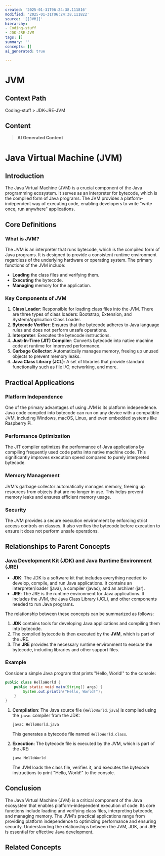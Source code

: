 ```yaml
---
created: '2025-01-31T06:24:38.111816'
modified: '2025-01-31T06:24:38.111822'
source: '[[JVM]]'
hierarchy:
- Coding-stuff
- JDK-JRE-JVM
tags: []
summary: ''
concepts: []
ai_generated: true

---
```


# JVM

## Context Path
Coding-stuff > JDK-JRE-JVM

## Content
> **AI Generated Content**
 # Java Virtual Machine (JVM)

## Introduction

The Java Virtual Machine (JVM) is a crucial component of the Java programming ecosystem. It serves as an interpreter for bytecode, which is the compiled form of Java programs. The JVM provides a platform-independent way of executing code, enabling developers to write "write once, run anywhere" applications.

## Core Definitions

### What is JVM?

The JVM is an interpreter that runs bytecode, which is the compiled form of Java programs. It is designed to provide a consistent runtime environment regardless of the underlying hardware or operating system. The primary functions of the JVM include:

- **Loading** the class files and verifying them.
- **Executing** the bytecode.
- **Managing** memory for the application.

### Key Components of JVM

1. **Class Loader**: Responsible for loading class files into the JVM. There are three types of class loaders: Bootstrap, Extension, and System/Application Class Loader.
2. **Bytecode Verifier**: Ensures that the bytecode adheres to Java language rules and does not perform unsafe operations.
3. **Interpreter**: Executes the bytecode instructions.
4. **Just-In-Time (JIT) Compiler**: Converts bytecode into native machine code at runtime for improved performance.
5. **Garbage Collector**: Automatically manages memory, freeing up unused objects to prevent memory leaks.
6. **Java Class Library (JCL)**: A set of libraries that provide standard functionality such as file I/O, networking, and more.

## Practical Applications

### Platform Independence

One of the primary advantages of using JVM is its platform independence. Java code compiled into bytecode can run on any device with a compatible JVM, including Windows, macOS, Linux, and even embedded systems like Raspberry Pi.

### Performance Optimization

The JIT compiler optimizes the performance of Java applications by compiling frequently used code paths into native machine code. This significantly improves execution speed compared to purely interpreted bytecode.

### Memory Management

JVM's garbage collector automatically manages memory, freeing up resources from objects that are no longer in use. This helps prevent memory leaks and ensures efficient memory usage.

### Security

The JVM provides a secure execution environment by enforcing strict access controls on classes. It also verifies the bytecode before execution to ensure it does not perform unsafe operations.

## Relationships to Parent Concepts

### Java Development Kit (JDK) and Java Runtime Environment (JRE)

- **JDK**: The JDK is a software kit that includes everything needed to develop, compile, and run Java applications. It contains an interpreter/loader (java), a compiler (javac), and an archiver (jar).
- **JRE**: The JRE is the runtime environment for Java applications. It includes the JVM, the Java Class Library (JCL), and other components needed to run Java programs.

The relationship between these concepts can be summarized as follows:

1. **JDK** contains tools for developing Java applications and compiling them into bytecode.
2. The compiled bytecode is then executed by the **JVM**, which is part of the JRE.
3. The **JRE** provides the necessary runtime environment to execute the bytecode, including libraries and other support files.

### Example

Consider a simple Java program that prints "Hello, World!" to the console:

```java
public class HelloWorld {
    public static void main(String[] args) {
        System.out.println("Hello, World!");
    }
}
```

1. **Compilation**: The Java source file (`HelloWorld.java`) is compiled using the `javac` compiler from the JDK:
   ```sh
   javac HelloWorld.java
   ```
   This generates a bytecode file named `HelloWorld.class`.

2. **Execution**: The bytecode file is executed by the JVM, which is part of the JRE:
   ```sh
   java HelloWorld
   ```
   The JVM loads the class file, verifies it, and executes the bytecode instructions to print "Hello, World!" to the console.

## Conclusion

The Java Virtual Machine (JVM) is a critical component of the Java ecosystem that enables platform-independent execution of code. Its core functions include loading and verifying class files, interpreting bytecode, and managing memory. The JVM's practical applications range from providing platform independence to optimizing performance and ensuring security. Understanding the relationships between the JVM, JDK, and JRE is essential for effective Java development.

## Related Concepts
